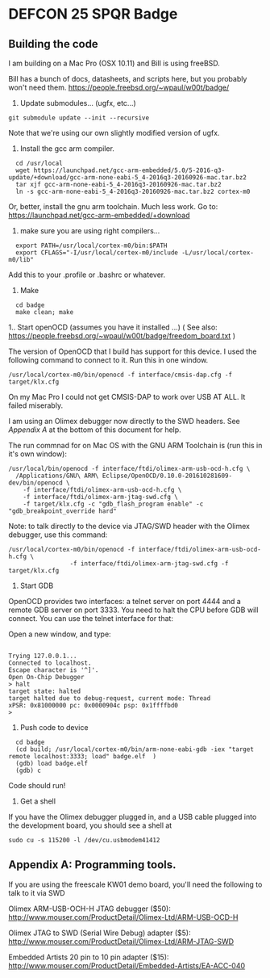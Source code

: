 # DEFCON 25 SPQR Badge

## Building the code
I am building on a Mac Pro (OSX 10.11) and Bill is using freeBSD.

Bill has a bunch of docs, datasheets, and scripts here, but you probably won't need them. 
https://people.freebsd.org/~wpaul/w00t/badge/

1. Update submodules... (ugfx, etc...)

```git submodule update --init --recursive```

Note that we're using our own slightly modified version of ugfx. 

1. Install the gcc arm compiler.
```
  cd /usr/local
  wget https://launchpad.net/gcc-arm-embedded/5.0/5-2016-q3-update/+download/gcc-arm-none-eabi-5_4-2016q3-20160926-mac.tar.bz2
  tar xjf gcc-arm-none-eabi-5_4-2016q3-20160926-mac.tar.bz2   
  ln -s gcc-arm-none-eabi-5_4-2016q3-20160926-mac.tar.bz2 cortex-m0
```
Or, better, install the gnu arm toolchain. Much less work.
Go to:  https://launchpad.net/gcc-arm-embedded/+download
  
1. make sure you are using right compilers...
```
  export PATH=/usr/local/cortex-m0/bin:$PATH
  export CFLAGS="-I/usr/local/cortex-m0/include -L/usr/local/cortex-m0/lib"
```
Add this to your .profile or .bashrc or whatever.

1. Make
```
  cd badge
  make clean; make
```

1.. Start openOCD (assumes you have it installed ...)
( See also: https://people.freebsd.org/~wpaul/w00t/badge/freedom_board.txt )

The version of OpenOCD that I build has support for this device. I used
the following command to connect to it. Run this in one window. 

```/usr/local/cortex-m0/bin/openocd -f interface/cmsis-dap.cfg -f target/klx.cfg```

On my Mac Pro I could not get CMSIS-DAP to work over USB AT ALL. It failed miserably.

I am using an Olimex debugger now directly to the SWD headers. See
*Appendix A* at the bottom of this document for help.

The run commnad for on Mac OS with the GNU ARM Toolchain is (run this in it's own window):

```
/usr/local/bin/openocd -f interface/ftdi/olimex-arm-usb-ocd-h.cfg \
  /Applications/GNU\ ARM\ Eclipse/OpenOCD/0.10.0-201610281609-dev/bin/openocd \
    -f interface/ftdi/olimex-arm-usb-ocd-h.cfg \
    -f interface/ftdi/olimex-arm-jtag-swd.cfg \
    -f target/klx.cfg -c "gdb_flash_program enable" -c "gdb_breakpoint_override hard"
```

Note: to talk directly to the device via JTAG/SWD header with the Olimex
debugger, use this command:
```
/usr/local/cortex-m0/bin/openocd -f interface/ftdi/olimex-arm-usb-ocd-h.cfg \
				 -f interface/ftdi/olimex-arm-jtag-swd.cfg -f target/klx.cfg
```

1. Start GDB

OpenOCD provides two interfaces: a telnet server on port 4444 and a remote
GDB server on port 3333. You need to halt the CPU before GDB will connect.
You can use the telnet interface for that:

Open a new window, and type:

```% telnet localhost 4444

Trying 127.0.0.1...
Connected to localhost.
Escape character is '^]'.
Open On-Chip Debugger
> halt
target state: halted
target halted due to debug-request, current mode: Thread
xPSR: 0x81000000 pc: 0x0000904c psp: 0x1ffffbd0
>
```

1. Push code to device
```
  cd badge
  (cd build; /usr/local/cortex-m0/bin/arm-none-eabi-gdb -iex "target remote localhost:3333; load" badge.elf  )
  (gdb) load badge.elf
  (gdb) c
```
Code should run!

1. Get a shell

If you have the Olimex debugger plugged in, and a USB cable plugged
into the development board, you should see a shell at

```sudo cu -s 115200 -l /dev/cu.usbmodem41412```
  
## Appendix A: Programming tools.

If you are using the freescale KW01 demo board, you'll need the
following to talk to it via SWD

Olimex ARM-USB-OCH-H JTAG debugger ($50):
http://www.mouser.com/ProductDetail/Olimex-Ltd/ARM-USB-OCD-H

Olimex JTAG to SWD (Serial Wire Debug) adapter ($5):
http://www.mouser.com/ProductDetail/Olimex-Ltd/ARM-JTAG-SWD

Embedded Artists 20 pin to 10 pin adapter ($15):
http://www.mouser.com/ProductDetail/Embedded-Artists/EA-ACC-040





